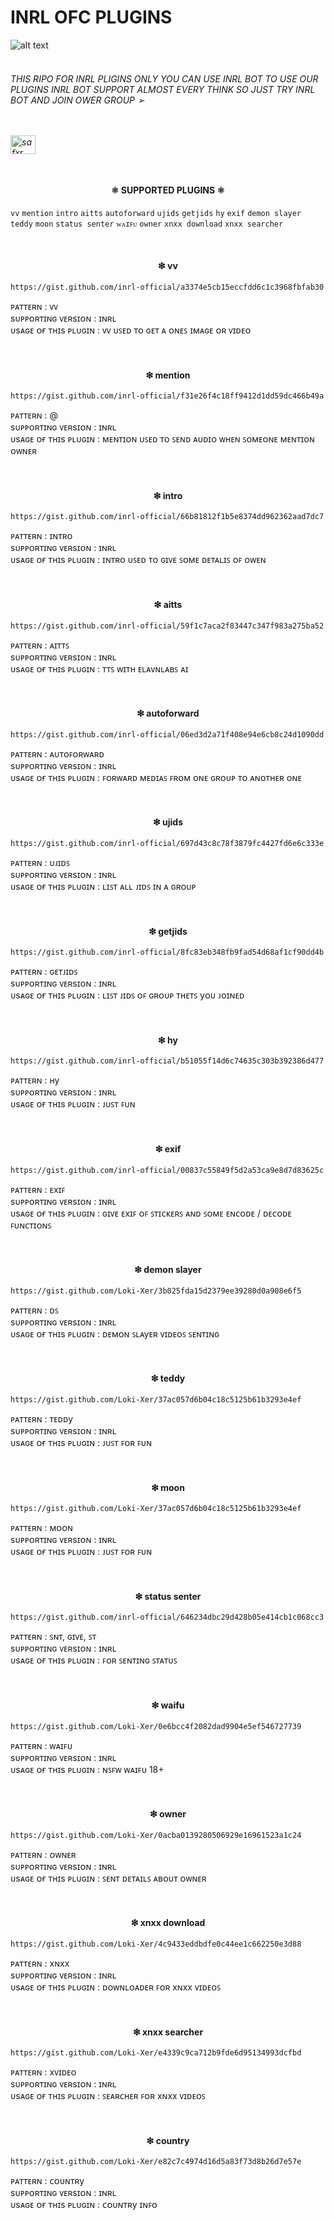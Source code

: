 <meta name="google-site-verification" content="aqS7zeVrgUzhKDo7GZO3ALO0r4fBfPLmT1VOOrCMXdY" />

# INRL OFC PLUGINS
![alt text](https://th.bing.com/th/id/R.80452ebd2b925757e2b9323f7eb64837?rik=5gtEv1RdwF0eWQ&riu=http%3a%2f%2fwww.pixelstalk.net%2fwp-content%2fuploads%2f2016%2f06%2fMagnificent-Blue-Eyes-Anime-Girl-Wallpaper.jpg&ehk=FHx%2bLP%2bpDdv%2bQJgjcoBmBwHBIbgvzjtRk1ZJJSW%2f7hc%3d&risl=&pid=ImgRaw&r=0)
<br>
<br>
<h6> THIS RIPO FOR INRL PLIGINS ONLY YOU CAN USE INRL BOT TO USE OUR PLUGINS INRL BOT SUPPORT ALMOST EVERY THINK SO JUST TRY INRL BOT AND JOIN OWER GROUP ➢</p>
<br>
  <br>
<a href="https://chat.whatsapp.com/F6VWuK677vB1kxXbV8m5II" target="blank"><img align="center" src="https://raw.githubusercontent.com/rahuldkjain/github-profile-readme-generator/master/src/images/icons/Social/whatsapp.svg" alt="safxr._" height="30" width="40" /></a>

 <br>
 <br>
 <h4 align="center">  ⚛ SUPPORTED PLUGINS ⚛</h1>
 
`vv`
`mention`
`intro`
`aitts`
`autoforward`
`ujids`
`getjids`
`hy`
`exif`
`demon slayer`
`teddy`
`moon`
`status senter`
`ᴡᴀɪꜰᴜ`
`owner`
`xnxx download`
`xnxx searcher` 




<br>

<h4 align="center"> ❇ vv </h1>


```
https://gist.github.com/inrl-official/a3374e5cb15eccfdd6c1c3968fbfab30
```
ᴩᴀᴛᴛᴇʀɴ : ᴠᴠ <br>
sᴜᴘᴘᴏʀᴛɪɴɢ ᴠᴇʀsɪᴏɴ : ɪɴʀʟ <br>
ᴜsᴀɢᴇ ᴏғ ᴛʜɪs ᴘʟᴜɢɪɴ : ᴠᴠ ᴜꜱᴇᴅ ᴛᴏ ɢᴇᴛ ᴀ ᴏɴᴇꜱ ɪᴍᴀɢᴇ ᴏʀ ᴠɪᴅᴇᴏ
<br>
<br>
<br>
<h4 align="center"> ❇ mention </h1>


```
https://gist.github.com/inrl-official/f31e26f4c18ff9412d1dd59dc466b49a
```
ᴩᴀᴛᴛᴇʀɴ : @ <br>
sᴜᴘᴘᴏʀᴛɪɴɢ ᴠᴇʀsɪᴏɴ : ɪɴʀʟ <br>
ᴜsᴀɢᴇ ᴏғ ᴛʜɪs ᴘʟᴜɢɪɴ : ᴍᴇɴᴛɪᴏɴ ᴜꜱᴇᴅ ᴛᴏ ꜱᴇɴᴅ ᴀᴜᴅɪᴏ ᴡʜᴇɴ ꜱᴏᴍᴇᴏɴᴇ ᴍᴇɴᴛɪᴏɴ ᴏᴡɴᴇʀ
<br>
<br>
<br>
<h4 align="center"> ❇ intro </h1>


```
https://gist.github.com/inrl-official/66b81812f1b5e8374dd962362aad7dc7
```
ᴩᴀᴛᴛᴇʀɴ : ɪɴᴛʀᴏ <br>
sᴜᴘᴘᴏʀᴛɪɴɢ ᴠᴇʀsɪᴏɴ : ɪɴʀʟ <br>
ᴜsᴀɢᴇ ᴏғ ᴛʜɪs ᴘʟᴜɢɪɴ : ɪɴᴛʀᴏ ᴜꜱᴇᴅ ᴛᴏ ɢɪᴠᴇ ꜱᴏᴍᴇ ᴅᴇᴛᴀʟɪꜱ ᴏꜰ ᴏᴡᴇɴ 
<br>
<br>
<br>
<h4 align="center"> ❇ aitts </h1>


```
https://gist.github.com/inrl-official/59f1c7aca2f83447c347f983a275ba52
```
ᴩᴀᴛᴛᴇʀɴ : ᴀɪᴛᴛꜱ <br>
sᴜᴘᴘᴏʀᴛɪɴɢ ᴠᴇʀsɪᴏɴ : ɪɴʀʟ <br>
ᴜsᴀɢᴇ ᴏғ ᴛʜɪs ᴘʟᴜɢɪɴ : ᴛᴛꜱ ᴡɪᴛʜ ᴇʟᴀᴠɴʟᴀʙꜱ ᴀɪ
<br>
<br>
<br>
<h4 align="center"> ❇ autoforward </h1>


```
https://gist.github.com/inrl-official/06ed3d2a71f408e94e6cb8c24d1090dd
```
ᴩᴀᴛᴛᴇʀɴ : ᴀᴜᴛᴏꜰᴏʀᴡᴀʀᴅ <br>
sᴜᴘᴘᴏʀᴛɪɴɢ ᴠᴇʀsɪᴏɴ : ɪɴʀʟ <br>
ᴜsᴀɢᴇ ᴏғ ᴛʜɪs ᴘʟᴜɢɪɴ : ꜰᴏʀᴡᴀʀᴅ ᴍᴇᴅɪᴀꜱ ꜰʀᴏᴍ ᴏɴᴇ ɢʀᴏᴜᴩ ᴛᴏ ᴀɴᴏᴛʜᴇʀ ᴏɴᴇ
<br>
<br>
<br>
<h4 align="center"> ❇ ujids </h1>


```
https://gist.github.com/inrl-official/697d43c8c78f3879fc4427fd6e6c333e
```
ᴩᴀᴛᴛᴇʀɴ : ᴜᴊɪᴅꜱ <br>
sᴜᴘᴘᴏʀᴛɪɴɢ ᴠᴇʀsɪᴏɴ : ɪɴʀʟ  <br>
ᴜsᴀɢᴇ ᴏғ ᴛʜɪs ᴘʟᴜɢɪɴ : ʟɪꜱᴛ ᴀʟʟ ᴊɪᴅꜱ ɪɴ ᴀ ɢʀᴏᴜᴩ
<br>
<br>
<br>
<h4 align="center"> ❇ getjids </h1>


```
https://gist.github.com/inrl-official/8fc83eb348fb9fad54d68af1cf90dd4b
```
ᴩᴀᴛᴛᴇʀɴ : ɢᴇᴛᴊɪᴅꜱ <br>
sᴜᴘᴘᴏʀᴛɪɴɢ ᴠᴇʀsɪᴏɴ : ɪɴʀʟ <br>
ᴜsᴀɢᴇ ᴏғ ᴛʜɪs ᴘʟᴜɢɪɴ : ʟɪꜱᴛ ᴊɪᴅꜱ ᴏꜰ ɢʀᴏᴜᴩ ᴛʜᴇᴛꜱ yᴏᴜ ᴊᴏɪɴᴇᴅ
<br>
<br>
<br>
<h4 align="center"> ❇ hy </h1>


```
https://gist.github.com/inrl-official/b51055f14d6c74635c303b392386d477
```
ᴩᴀᴛᴛᴇʀɴ : ʜy <br>
sᴜᴘᴘᴏʀᴛɪɴɢ ᴠᴇʀsɪᴏɴ : ɪɴʀʟ <br>
ᴜsᴀɢᴇ ᴏғ ᴛʜɪs ᴘʟᴜɢɪɴ : ᴊᴜꜱᴛ ꜰᴜɴ
<br>
<br>
<br>
<h4 align="center"> ❇ exif </h1>


```
https://gist.github.com/inrl-official/00837c55849f5d2a53ca9e8d7d83625c
```
ᴩᴀᴛᴛᴇʀɴ : ᴇxɪꜰ <br>
sᴜᴘᴘᴏʀᴛɪɴɢ ᴠᴇʀsɪᴏɴ : ɪɴʀʟ <br>
ᴜsᴀɢᴇ ᴏғ ᴛʜɪs ᴘʟᴜɢɪɴ : ɢɪᴠᴇ ᴇxɪꜰ ᴏꜰ ꜱᴛɪᴄᴋᴇʀꜱ ᴀɴᴅ ꜱᴏᴍᴇ ᴇɴᴄᴏᴅᴇ / ᴅᴇᴄᴏᴅᴇ ꜰᴜɴᴄᴛɪᴏɴꜱ
<br>
<br>
<br>
<h4 align="center"> ❇ demon slayer </h1>


```
https://gist.github.com/Loki-Xer/3b025fda15d2379ee39280d0a908e6f5
```
ᴩᴀᴛᴛᴇʀɴ : ᴅꜱ <br>
sᴜᴘᴘᴏʀᴛɪɴɢ ᴠᴇʀsɪᴏɴ : ɪɴʀʟ <br>
ᴜsᴀɢᴇ ᴏғ ᴛʜɪs ᴘʟᴜɢɪɴ : ᴅᴇᴍᴏɴ ꜱʟᴀyᴇʀ ᴠɪᴅᴇᴏꜱ ꜱᴇɴᴛɪɴɢ
<br>
<br>
<br>
<h4 align="center"> ❇ teddy </h1>


```
https://gist.github.com/Loki-Xer/37ac057d6b04c18c5125b61b3293e4ef
```
ᴩᴀᴛᴛᴇʀɴ : ᴛᴇᴅᴅy <br>
sᴜᴘᴘᴏʀᴛɪɴɢ ᴠᴇʀsɪᴏɴ : ɪɴʀʟ <br>
ᴜsᴀɢᴇ ᴏғ ᴛʜɪs ᴘʟᴜɢɪɴ : ᴊᴜꜱᴛ ꜰᴏʀ ꜰᴜɴ
<br>
<br>
<br>
<h4 align="center"> ❇ moon </h1>


```
https://gist.github.com/Loki-Xer/37ac057d6b04c18c5125b61b3293e4ef
```
ᴩᴀᴛᴛᴇʀɴ : ᴍᴏᴏɴ <br>
sᴜᴘᴘᴏʀᴛɪɴɢ ᴠᴇʀsɪᴏɴ : ɪɴʀʟ <br>
ᴜsᴀɢᴇ ᴏғ ᴛʜɪs ᴘʟᴜɢɪɴ : ᴊᴜꜱᴛ ꜰᴏʀ ꜰᴜɴ
<br>
<br>
<br>
<h4 align="center"> ❇ status senter </h1>


```
https://gist.github.com/inrl-official/646234dbc29d428b05e414cb1c068cc3
```
ᴩᴀᴛᴛᴇʀɴ : ꜱɴᴛ, ɢɪᴠᴇ, ꜱᴛ <br>
sᴜᴘᴘᴏʀᴛɪɴɢ ᴠᴇʀsɪᴏɴ : ɪɴʀʟ <br>
ᴜsᴀɢᴇ ᴏғ ᴛʜɪs ᴘʟᴜɢɪɴ : ꜰᴏʀ ꜱᴇɴᴛɪɴɢ ꜱᴛᴀᴛᴜꜱ
<br>
<br>
<br>
<h4 align="center"> ❇ waifu </h1>


```
https://gist.github.com/Loki-Xer/0e6bcc4f2082dad9904e5ef546727739
```
ᴩᴀᴛᴛᴇʀɴ : ᴡᴀɪꜰᴜ <br>
sᴜᴘᴘᴏʀᴛɪɴɢ ᴠᴇʀsɪᴏɴ : ɪɴʀʟ <br>
ᴜsᴀɢᴇ ᴏғ ᴛʜɪs ᴘʟᴜɢɪɴ : ɴꜱꜰᴡ ᴡᴀɪꜰᴜ 18+
<br>
<br>
<br>
<h4 align="center"> ❇ owner </h1>


```
https://gist.github.com/Loki-Xer/0acba0139280506929e16961523a1c24
```
ᴩᴀᴛᴛᴇʀɴ : ᴏᴡɴᴇʀ <br>
sᴜᴘᴘᴏʀᴛɪɴɢ ᴠᴇʀsɪᴏɴ : ɪɴʀʟ <br>
ᴜsᴀɢᴇ ᴏғ ᴛʜɪs ᴘʟᴜɢɪɴ : ꜱᴇɴᴛ ᴅᴇᴛᴀɪʟꜱ ᴀʙᴏᴜᴛ ᴏᴡɴᴇʀ
<br>
<br>
<br>
<h4 align="center"> ❇ xnxx download </h1>


```
https://gist.github.com/Loki-Xer/4c9433eddbdfe0c44ee1c662250e3d88
```
ᴩᴀᴛᴛᴇʀɴ : xɴxx <br>
sᴜᴘᴘᴏʀᴛɪɴɢ ᴠᴇʀsɪᴏɴ : ɪɴʀʟ <br>
ᴜsᴀɢᴇ ᴏғ ᴛʜɪs ᴘʟᴜɢɪɴ : ᴅᴏᴡɴʟᴏᴀᴅᴇʀ ꜰᴏʀ xɴxx ᴠɪᴅᴇᴏꜱ
<br>
<br>
<br>
<h4 align="center"> ❇ xnxx searcher </h1>


```
https://gist.github.com/Loki-Xer/e4339c9ca712b9fde6d95134993dcfbd
```
ᴩᴀᴛᴛᴇʀɴ : xᴠɪᴅᴇᴏ <br>
sᴜᴘᴘᴏʀᴛɪɴɢ ᴠᴇʀsɪᴏɴ : ɪɴʀʟ <br>
ᴜsᴀɢᴇ ᴏғ ᴛʜɪs ᴘʟᴜɢɪɴ : ꜱᴇᴀʀᴄʜᴇʀ ꜰᴏʀ xɴxx ᴠɪᴅᴇᴏꜱ
<br>
<br>
<br>
<h4 align="center"> ❇ country </h1>


```
https://gist.github.com/Loki-Xer/e82c7c4974d16d5a83f73d8b26d7e57e
```
ᴩᴀᴛᴛᴇʀɴ : ᴄᴏᴜɴᴛʀy <br>
sᴜᴘᴘᴏʀᴛɪɴɢ ᴠᴇʀsɪᴏɴ : ɪɴʀʟ <br>
ᴜsᴀɢᴇ ᴏғ ᴛʜɪs ᴘʟᴜɢɪɴ : ᴄᴏᴜɴᴛʀy ɪɴꜰᴏ
<br>
<br>
<br>
